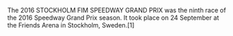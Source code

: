 The 2016 STOCKHOLM FIM SPEEDWAY GRAND PRIX was the ninth race of the 2016 Speedway Grand Prix season. It took place on 24 September at the Friends Arena in Stockholm, Sweden.[1]
